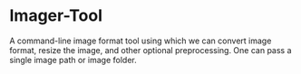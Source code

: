 # Imager-Tool
A command-line image format tool using which we can convert image format, resize the image, and other optional preprocessing. One can pass a single image path or image folder. 
